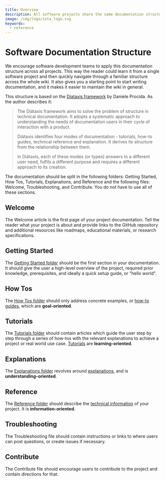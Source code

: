 ```yaml
---
title: Overview
description: All software projects share the same documentation structure on IOTA Wiki.
image: /img/logo/iota_logo.svg
keywords:
  - reference
---
```


# Software Documentation Structure

We encourage software development teams to apply this documentation structure across all projects. This way the reader could learn it from a single software project and then quickly navigate through a familiar structure across the whole wiki. It also gives you a starting point to start writing documentation, and it makes it easier to maintain the wiki in general.

This structure is based on the [Diataxis framework](https://diataxis.fr/) by Daniele Procida. As the author describes it:

> The Diátaxis framework aims to solve the problem of structure in technical documentation. It adopts a systematic approach to understanding the needs of documentation users in their cycle of interaction with a product.
> 
> Diátaxis identifies four modes of documentation - tutorials, how-to guides, technical reference and explanation. It derives its structure from the relationship between them.
> 
> In Diátaxis, each of these modes (or types) answers to a different user need, fulfils a different purpose and requires a different approach to its creation.

The documentation should be split in the following folders: Getting Started, How Tos, Tutorials, Explanations, and Reference and the following files: Welcome, Troubleshooting, and Contribute. You do not have to use all of these sections.

## Welcome

The Welcome article is the first page of your project documentation. Tell the reader what your project is about and provide links to the GitHub repository and additional resources like roadmaps, educational materials, or research specifications.

## Getting Started

The [Getting Started folder](getting_started.md) should be the first section in your documentation. It should give the user a high-level overview of the project, required prior knowledge, prerequisites, and ideally a quick setup guide, or "hello world".

## How Tos

The [How Tos folder](how_tos.md) should only address concrete examples, or [how-to guides](https://diataxis.fr/how-to-guides/), which are **goal-oriented**.

## Tutorials

The [Tutorials folder](tutorials.md) should contain articles which guide the user step by step through a series of how-tos with the relevant explanations to achieve a project or real world use case. [Tutorials](https://diataxis.fr/tutorials/) are **learning-oriented**.

## Explanations

The [Explanations folder](explanations.md) revolves around [explanations](https://diataxis.fr/explanation/), and is **understanding-oriented**.

## Reference

The [Reference folder](reference.md) should describe the [technical information](https://diataxis.fr/reference/) of your project. It is **information-oriented**.

## Troubleshooting

The Troubleshooting file should contain instructions or links to where users can post questions, or create issues if necessary.

## Contribute

The Contribute file should encourage users to contribute to the project and contain directions for that. 